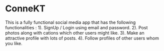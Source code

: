 # ConneKT
This is a fully functional social media app that has the following functionalities :
  1). SignUp / Login using email and password.
  2). Post photos along with cations which other users might like.
  3). Make an attractive profile with lots of posts.
  4). Follow profiles of other users whom you like.
